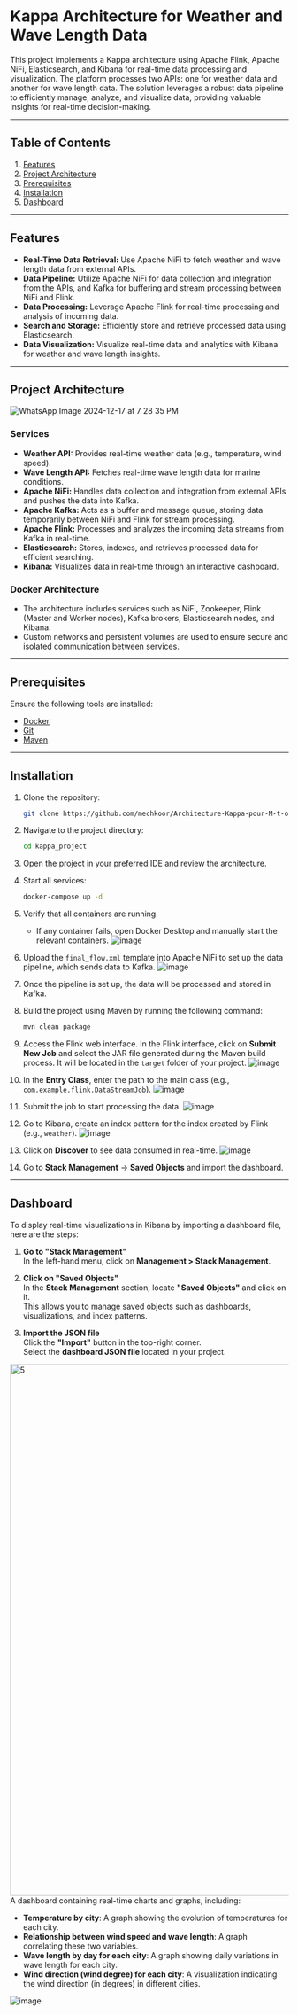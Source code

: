 # Kappa Architecture for Weather and Wave Length Data

This project implements a Kappa architecture using Apache Flink, Apache NiFi, Elasticsearch, and Kibana for real-time data processing and visualization. The platform processes two APIs: one for weather data and another for wave length data. The solution leverages a robust data pipeline to efficiently manage, analyze, and visualize data, providing valuable insights for real-time decision-making.

---

## Table of Contents

1. [Features](#features)
2. [Project Architecture](#project-architecture)
3. [Prerequisites](#prerequisites)
4. [Installation](#installation)
5. [Dashboard](#dashboard)

---

## Features

- **Real-Time Data Retrieval:** Use Apache NiFi to fetch weather and wave length data from external APIs.
- **Data Pipeline:** Utilize Apache NiFi for data collection and integration from the APIs, and Kafka for buffering and stream processing between NiFi and Flink.
- **Data Processing:** Leverage Apache Flink for real-time processing and analysis of incoming data.
- **Search and Storage:** Efficiently store and retrieve processed data using Elasticsearch.
- **Data Visualization:** Visualize real-time data and analytics with Kibana for weather and wave length insights.

---

## Project Architecture
![WhatsApp Image 2024-12-17 at 7 28 35 PM](https://github.com/user-attachments/assets/c280b7fb-b1c4-45f1-b590-48114c761187)


### Services

- **Weather API:** Provides real-time weather data (e.g., temperature, wind speed).
- **Wave Length API:** Fetches real-time wave length data for marine conditions.
- **Apache NiFi:** Handles data collection and integration from external APIs and pushes the data into Kafka.
- **Apache Kafka:** Acts as a buffer and message queue, storing data temporarily between NiFi and Flink for stream processing.
- **Apache Flink:** Processes and analyzes the incoming data streams from Kafka in real-time.
- **Elasticsearch:** Stores, indexes, and retrieves processed data for efficient searching.
- **Kibana:** Visualizes data in real-time through an interactive dashboard.

### Docker Architecture

- The architecture includes services such as NiFi, Zookeeper, Flink (Master and Worker nodes), Kafka brokers, Elasticsearch nodes, and Kibana.
- Custom networks and persistent volumes are used to ensure secure and isolated communication between services.




---

## Prerequisites

Ensure the following tools are installed:

- [Docker](https://www.docker.com/)
- [Git](https://git-scm.com/)
- [Maven](https://maven.apache.org/)

---

## Installation

1. Clone the repository:
   ```bash
   git clone https://github.com/mechkoor/Architecture-Kappa-pour-M-t-o-et-Longueur-des-Vagues.git
   ```
2. Navigate to the project directory:
   ```bash
   cd kappa_project
   ```
3. Open the project in your preferred IDE and review the architecture.

4. Start all services:
   ```bash
   docker-compose up -d
   ```
5. Verify that all containers are running.

   - If any container fails, open Docker Desktop and manually start the relevant containers.
![image](https://github.com/user-attachments/assets/2c49330c-38c4-4099-a102-ac8918591ccc)


6. Upload the `final_flow.xml` template into Apache NiFi to set up the data pipeline, which sends data to Kafka.
![image](https://github.com/user-attachments/assets/f1db030a-f7e1-4b41-8d4d-e1988da0e462)


7. Once the pipeline is set up, the data will be processed and stored in Kafka.

8. Build the project using Maven by running the following command:
   ```bash
   mvn clean package
   ```

9. Access the Flink web interface. In the Flink interface, click on **Submit New Job** and select the JAR file generated during the Maven build process. It will be located in the `target` folder of your project.
![image](https://github.com/user-attachments/assets/10b9af84-47a0-49ee-9804-52f51546049d)


10. In the **Entry Class**, enter the path to the main class (e.g., `com.example.flink.DataStreamJob`).
![image](https://github.com/user-attachments/assets/1cf5e595-d451-42fc-be2e-a046d63eae99)


11. Submit the job to start processing the data.
![image](https://github.com/user-attachments/assets/e354edae-2152-42dc-a146-08594f05cac8)



12. Go to Kibana, create an index pattern for the index created by Flink (e.g., `weather`).
![image](https://github.com/user-attachments/assets/8d470cab-59fa-48e0-b0a1-1bef0eed2f79)


13. Click on **Discover** to see data consumed in real-time.
![image](https://github.com/user-attachments/assets/8007cb37-47be-493d-b906-aff8659a75c6)


14. Go to **Stack Management** -> **Saved Objects** and import the dashboard.

---

## Dashboard

To display real-time visualizations in Kibana by importing a dashboard file, here are the steps:

1. **Go to "Stack Management"**  
   In the left-hand menu, click on **Management > Stack Management**.

2. **Click on "Saved Objects"**  
   In the **Stack Management** section, locate **"Saved Objects"** and click on it.  
   This allows you to manage saved objects such as dashboards, visualizations, and index patterns.

3. **Import the JSON file**  
   Click the **"Import"** button in the top-right corner.  
   Select the **dashboard JSON file** located in your project.

<img width="960" alt="5" src="https://github.com/user-attachments/assets/8acacfa4-99c3-4f21-8cab-a3bef334413b" />
A dashboard containing real-time charts and graphs, including:

- **Temperature by city**: A graph showing the evolution of temperatures for each city.  
- **Relationship between wind speed and wave length**: A graph correlating these two variables.  
- **Wave length by day for each city**: A graph showing daily variations in wave length for each city.  
- **Wind direction (wind degree) for each city**: A visualization indicating the wind direction (in degrees) in different cities.


![image](https://github.com/user-attachments/assets/21fee6fd-1dde-467b-9c0c-2032d5003ed6)


